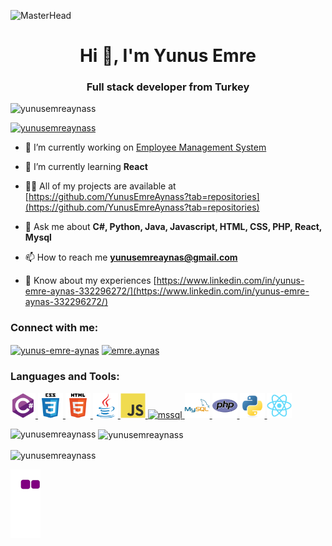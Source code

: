  ![MasterHead](https://fortune.com/img-assets/wp-content/uploads/2024/02/AI-programming-languages-GettyImages-1518874007-e1709244825422.jpg?w=1440&q=60)


<h1 align="center">Hi 👋, I'm Yunus Emre</h1>
<h3 align="center">Full stack developer from Turkey</h3>

<p align="left"> <img src="https://komarev.com/ghpvc/?username=yunusemreaynass&label=Profile%20views&color=0e75b6&style=flat" alt="yunusemreaynass" /> </p>

<p align="left"> <a href="https://github.com/ryo-ma/github-profile-trophy"><img src="https://github-profile-trophy.vercel.app/?username=yunusemreaynass" alt="yunusemreaynass" /></a> </p>

- 🔭 I’m currently working on [Employee Management System](https://github.com/YunusEmreAynass/employee-management-system)

- 🌱 I’m currently learning **React**

- 👨‍💻 All of my projects are available at [https://github.com/YunusEmreAynass?tab=repositories](https://github.com/YunusEmreAynass?tab=repositories)

- 💬 Ask me about **C#, Python, Java, Javascript, HTML, CSS, PHP, React, Mysql**

- 📫 How to reach me **yunusemreaynas@gmail.com**

- 📄 Know about my experiences [https://www.linkedin.com/in/yunus-emre-aynas-332296272/](https://www.linkedin.com/in/yunus-emre-aynas-332296272/)

<h3 align="left">Connect with me:</h3>
<p align="left">
<a href="https://linkedin.com/in/yunus-emre-aynas" target="blank"><img align="center" src="https://raw.githubusercontent.com/rahuldkjain/github-profile-readme-generator/master/src/images/icons/Social/linked-in-alt.svg" alt="yunus-emre-aynas" height="30" width="40" /></a>
<a href="https://instagram.com/emre.aynas" target="blank"><img align="center" src="https://raw.githubusercontent.com/rahuldkjain/github-profile-readme-generator/master/src/images/icons/Social/instagram.svg" alt="emre.aynas" height="30" width="40" /></a>
</p>

<h3 align="left">Languages and Tools:</h3>
<p align="left"> <a href="https://www.w3schools.com/cs/" target="_blank" rel="noreferrer"> <img src="https://raw.githubusercontent.com/devicons/devicon/master/icons/csharp/csharp-original.svg" alt="csharp" width="40" height="40"/> </a> <a href="https://www.w3schools.com/css/" target="_blank" rel="noreferrer"> <img src="https://raw.githubusercontent.com/devicons/devicon/master/icons/css3/css3-original-wordmark.svg" alt="css3" width="40" height="40"/> </a> <a href="https://www.w3.org/html/" target="_blank" rel="noreferrer"> <img src="https://raw.githubusercontent.com/devicons/devicon/master/icons/html5/html5-original-wordmark.svg" alt="html5" width="40" height="40"/> </a> <a href="https://www.java.com" target="_blank" rel="noreferrer"> <img src="https://raw.githubusercontent.com/devicons/devicon/master/icons/java/java-original.svg" alt="java" width="40" height="40"/> </a> <a href="https://developer.mozilla.org/en-US/docs/Web/JavaScript" target="_blank" rel="noreferrer"> <img src="https://raw.githubusercontent.com/devicons/devicon/master/icons/javascript/javascript-original.svg" alt="javascript" width="40" height="40"/> </a> <a href="https://www.microsoft.com/en-us/sql-server" target="_blank" rel="noreferrer"> <img src="https://www.svgrepo.com/show/303229/microsoft-sql-server-logo.svg" alt="mssql" width="40" height="40"/> </a> <a href="https://www.mysql.com/" target="_blank" rel="noreferrer"> <img src="https://raw.githubusercontent.com/devicons/devicon/master/icons/mysql/mysql-original-wordmark.svg" alt="mysql" width="40" height="40"/> </a> <a href="https://www.php.net" target="_blank" rel="noreferrer"> <img src="https://raw.githubusercontent.com/devicons/devicon/master/icons/php/php-original.svg" alt="php" width="40" height="40"/> </a> <a href="https://www.python.org" target="_blank" rel="noreferrer"> <img src="https://raw.githubusercontent.com/devicons/devicon/master/icons/python/python-original.svg" alt="python" width="40" height="40"/> </a>
<a href="https://react.dev" target="_blank" rel="noreferrer"> <img src="https://github.com/devicons/devicon/blob/master/icons/react/react-original.svg" alt="react" width="40" height="40"/> </a>

</p>

<p><img align="left" src="https://github-readme-stats.vercel.app/api/top-langs?username=yunusemreaynass&show_icons=true&locale=en&layout=compact" alt="yunusemreaynass" /></p>

<p>&nbsp;<img align="center" src="https://github-readme-stats.vercel.app/api?username=yunusemreaynass&show_icons=true&locale=en" alt="yunusemreaynass" /></p>

<p><img align="center" src="https://github-readme-streak-stats.herokuapp.com/?user=yunusemreaynass&" alt="yunusemreaynass" /></p>

![snake gif](https://github.com/YunusEmreAynass/YunusEmreAynass/blob/output/github-contribution-grid-snake.gif)




